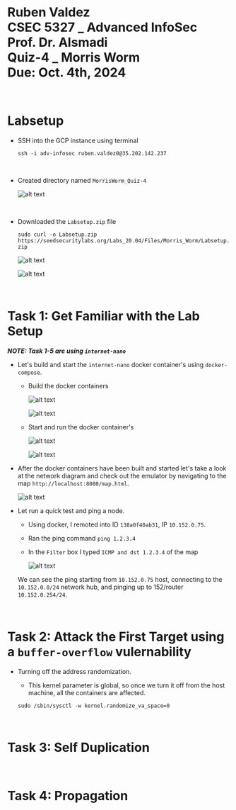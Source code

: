 Ruben Valdez <br>
CSEC 5327 _ Advanced InfoSec <br>
Prof. Dr. Alsmadi <br>
Quiz-4 _ Morris Worm <br>
Due: Oct. 4th, 2024 <br>
===

<br>

# Labsetup

- SSH into the GCP instance using terminal

    `ssh -i adv-infosec ruben.valdez0@35.202.142.237`   

    <br>

- Created directory named `MorrisWorm_Quiz-4`

    ![alt text](<Screenshot 2024-10-02 at 8.10.26 AM.png>)

    <br>

- Downloaded the `Labsetup.zip` file

    `sudo curl -o Labsetup.zip https://seedsecuritylabs.org/Labs_20.04/Files/Morris_Worm/Labsetup.zip`

    ![alt text](<Screenshot 2024-10-02 at 8.26.13 AM.png>)  
    
    ![alt text](<Screenshot 2024-10-02 at 8.26.47 AM.png>)  
    
    <br>

# Task 1: Get Familiar with the Lab Setup
***NOTE: Task 1-5 are using `internet-nano`***  <br>


- Let's build and start the `internet-nano` docker container's using `docker-compose`.

    - Build the docker containers

        ![alt text](<Screenshot 2024-10-02 at 12.51.31 PM.png>)

        ![alt text](<Screenshot 2024-10-02 at 12.51.51 PM.png>)

    - Start and run the docker container's

        ![alt text](<Screenshot 2024-10-02 at 12.58.03 PM.png>)

        ![alt text](<Screenshot 2024-10-02 at 12.58.32 PM.png>)

- After the docker containers have been built and started let's take a look at the network diagram and check out the emulator by navigating to the map `http://localhost:8080/map.html`.

    ![alt text](<Screenshot 2024-10-02 at 1.08.25 PM.png>)


- Let run a quick test and ping a node.

    - Using docker, I remoted into ID `138a0f40ab31`, IP `10.152.0.75`.

    - Ran the ping command `ping 1.2.3.4` 

    - In the `Filter` box I typed `ICMP and dst 1.2.3.4` of the map

        ![alt text](<Screenshot 2024-10-02 at 1.32.13 PM.png>)

    We can see the ping starting from `10.152.0.75` host, connecting to the `10.152.0.0/24` network hub, and pinging up to 152/router `10.152.0.254/24`.


<br>

# Task 2: Attack the First Target using a `buffer-overflow` vulernability

- Turning off the address randomization. 
    
    - This kernel parameter is global, so once we turn it off from the host machine, all the containers are affected.
    
    `sudo /sbin/sysctl -w kernel.randomize_va_space=0`



<br>

# Task 3: Self Duplication



<br>

# Task 4: Propagation




